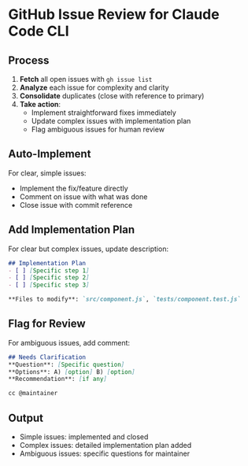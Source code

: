 # GitHub Issue Review for Claude Code CLI

## Process
1. **Fetch** all open issues with `gh issue list`
2. **Analyze** each issue for complexity and clarity
3. **Consolidate** duplicates (close with reference to primary)
4. **Take action**:
   - Implement straightforward fixes immediately
   - Update complex issues with implementation plan
   - Flag ambiguous issues for human review

## Auto-Implement
For clear, simple issues:
- Implement the fix/feature directly
- Comment on issue with what was done
- Close issue with commit reference

## Add Implementation Plan
For clear but complex issues, update description:
```markdown
## Implementation Plan
- [ ] [Specific step 1]
- [ ] [Specific step 2]
- [ ] [Specific step 3]

**Files to modify**: `src/component.js`, `tests/component.test.js`
```

## Flag for Review
For ambiguous issues, add comment:
```markdown
## Needs Clarification
**Question**: [Specific question]
**Options**: A) [option] B) [option]
**Recommendation**: [if any]

cc @maintainer
```

## Output
- Simple issues: implemented and closed
- Complex issues: detailed implementation plan added
- Ambiguous issues: specific questions for maintainer